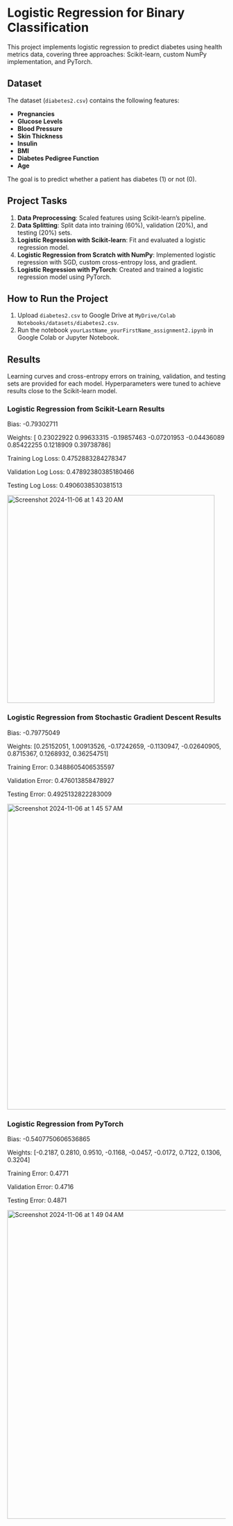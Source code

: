 # Logistic Regression for Binary Classification

This project implements logistic regression to predict diabetes using health metrics data, covering three approaches: Scikit-learn, custom NumPy implementation, and PyTorch.

## Dataset

The dataset (`diabetes2.csv`) contains the following features:
- **Pregnancies**
- **Glucose Levels**
- **Blood Pressure**
- **Skin Thickness**
- **Insulin**
- **BMI**
- **Diabetes Pedigree Function**
- **Age**

The goal is to predict whether a patient has diabetes (1) or not (0).

## Project Tasks

1. **Data Preprocessing**: Scaled features using Scikit-learn’s pipeline.
2. **Data Splitting**: Split data into training (60%), validation (20%), and testing (20%) sets.
3. **Logistic Regression with Scikit-learn**: Fit and evaluated a logistic regression model.
4. **Logistic Regression from Scratch with NumPy**: Implemented logistic regression with SGD, custom cross-entropy loss, and gradient.
5. **Logistic Regression with PyTorch**: Created and trained a logistic regression model using PyTorch.

## How to Run the Project

1. Upload `diabetes2.csv` to Google Drive at `MyDrive/Colab Notebooks/datasets/diabetes2.csv`.
2. Run the notebook `yourLastName_yourFirstName_assignment2.ipynb` in Google Colab or Jupyter Notebook.

## Results

Learning curves and cross-entropy errors on training, validation, and testing sets are provided for each model. Hyperparameters were tuned to achieve results close to the Scikit-learn model.

### Logistic Regression from Scikit-Learn Results
Bias: -0.79302711

Weights: [ 0.23022922  0.99633315 -0.19857463 -0.07201953 -0.04436089  0.85422255
   0.1218909   0.39738786] 

Training Log Loss: 0.4752883284278347

Validation Log Loss: 0.47892380385180466

Testing Log Loss: 0.4906038530381513

<img width="478" alt="Screenshot 2024-11-06 at 1 43 20 AM" src="https://github.com/user-attachments/assets/cd64c059-d254-468d-8395-24fcbf3dc935">

### Logistic Regression from Stochastic Gradient Descent Results
Bias: -0.79775049

Weights: [0.25152051, 1.00913526, -0.17242659, -0.1130947, -0.02640905, 0.8715367, 0.1268932, 0.36254751]

Training Error: 0.3488605406535597

Validation Error: 0.476013858478927

Testing Error: 0.4925132822283009

<img width="703" alt="Screenshot 2024-11-06 at 1 45 57 AM" src="https://github.com/user-attachments/assets/ccf241cc-3798-49c4-9cc8-d4b4273a4ddf">

### Logistic Regression from PyTorch
Bias: -0.5407750606536865

Weights: [-0.2187,  0.2810,  0.9510, -0.1168, -0.0457, -0.0172,  0.7122,  0.1306,
          0.3204]

Training Error: 0.4771

Validation Error: 0.4716

Testing Error: 0.4871

<img width="710" alt="Screenshot 2024-11-06 at 1 49 04 AM" src="https://github.com/user-attachments/assets/4a3478f8-52f2-4a6d-9710-ae23c6cf1915">

